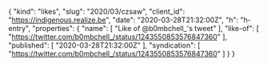 {
  "kind": "likes",
  "slug": "2020/03/czsaw",
  "client_id": "https://indigenous.realize.be",
  "date": "2020-03-28T21:32:00Z",
  "h": "h-entry",
  "properties": {
    "name": [
      "Like of @b0mbchell_'s tweet"
    ],
    "like-of": [
      "https://twitter.com/b0mbchell_/status/1243550853576847360"
    ],
    "published": [
      "2020-03-28T21:32:00Z"
    ],
    "syndication": [
      "https://twitter.com/b0mbchell_/status/1243550853576847360"
    ]
  }
}
